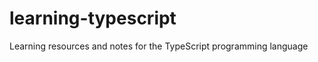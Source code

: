 # learning-typescript
Learning resources and notes for the TypeScript programming language

<!-- TODO Create Links -->
